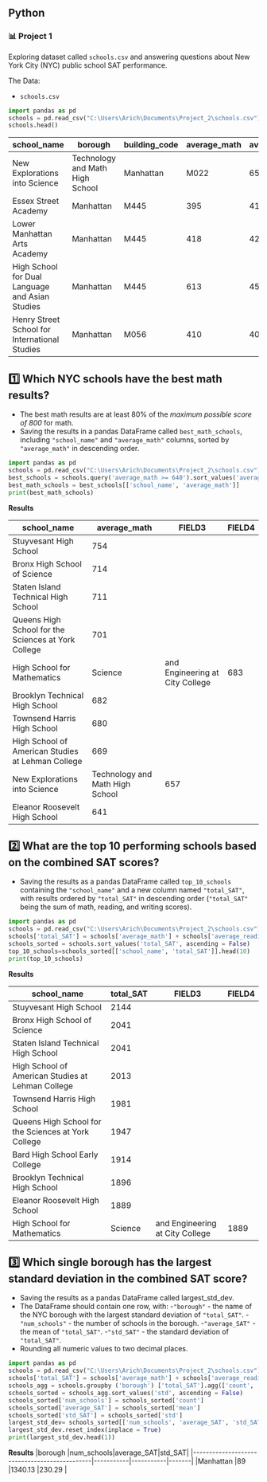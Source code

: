 ## Python
### :bar_chart: Project 1

Exploring dataset called `schools.csv` and answering questions about New York City (NYC) public school SAT performance.

The Data:

- `schools.csv`


````python
import pandas as pd
schools = pd.read_csv("C:\Users\Arich\Documents\Project_2\schools.csv")
schools.head()
````

|school_name                                   |borough|building_code|average_math|average_reading|average_writing|percent_tested|FIELD8|
|----------------------------------------------|-------|-------------|------------|---------------|---------------|--------------|------|
|New Explorations into Science                 | Technology and Math High School|Manhattan    |M022        |657            |601            |601           |      |
|Essex Street Academy                          |Manhattan|M445         |395         |411            |387            |78.9          |      |
|Lower Manhattan Arts Academy                  |Manhattan|M445         |418         |428            |415            |65.1          |      |
|High School for Dual Language and Asian Studies|Manhattan|M445         |613         |453            |463            |95.9          |      |
|Henry Street School for International Studies |Manhattan|M056         |410         |406            |381            |59.7          |      |


## :one: Which NYC schools have the best math results?
- The best math results are at least 80% of the *maximum possible score of 800* for math.
- Saving the results in a pandas DataFrame called `best_math_schools`, including `"school_name"` and `"average_math"` columns, sorted by `"average_math"` in descending order.


````python
import pandas as pd
schools = pd.read_csv("C:\Users\Arich\Documents\Project_2\schools.csv")
best_schools = schools.query('average_math >= 640').sort_values('average_math', ascending= False)
best_math_schools = best_schools[['school_name', 'average_math']]
print(best_math_schools)
````
**Results**

|school_name                                   |average_math|FIELD3|FIELD4|
|----------------------------------------------|------------|------|------|
|Stuyvesant High School                        |754         |      |      |
|Bronx High School of Science                  |714         |      |      |
|Staten Island Technical High School           |711         |      |      |
|Queens High School for the Sciences at York College|701         |      |      |
|High School for Mathematics                   | Science    | and Engineering at City College|683   |
|Brooklyn Technical High School                |682         |      |      |
|Townsend Harris High School                   |680         |      |      |
|High School of American Studies at Lehman College|669         |      |      |
|New Explorations into Science                 | Technology and Math High School|657   |      |
|Eleanor Roosevelt High School                 |641         |      |      |


## :two: What are the top 10 performing schools based on the combined SAT scores?
- Saving the results as a pandas DataFrame called `top_10_schools` containing the `"school_name"` and a new column named `"total_SAT"`, with results ordered by `"total_SAT"` in descending order (`"total_SAT"` being the sum of math, reading, and writing scores).

````python
import pandas as pd
schools = pd.read_csv("C:\Users\Arich\Documents\Project_2\schools.csv")
schools['total_SAT'] = schools['average_math'] + schools['average_reading'] + schools['average_writing']
schools_sorted = schools.sort_values('total_SAT', ascending = False)
top_10_schools=schools_sorted[['school_name', 'total_SAT']].head(10)
print(top_10_schools)
````
**Results**

|school_name                                   |total_SAT|FIELD3|FIELD4|
|----------------------------------------------|---------|------|------|
|Stuyvesant High School                        |2144     |      |      |
|Bronx High School of Science                  |2041     |      |      |
|Staten Island Technical High School           |2041     |      |      |
|High School of American Studies at Lehman College|2013     |      |      |
|Townsend Harris High School                   |1981     |      |      |
|Queens High School for the Sciences at York College|1947     |      |      |
|Bard High School Early College                |1914     |      |      |
|Brooklyn Technical High School                |1896     |      |      |
|Eleanor Roosevelt High School                 |1889     |      |      |
|High School for Mathematics                   | Science | and Engineering at City College|1889  |


## :three: Which single borough has the largest standard deviation in the combined SAT score?
- Saving the results as a pandas DataFrame called largest_std_dev.
- The DataFrame should contain one row, with:
-`"borough"` - the name of the NYC borough with the largest standard deviation of `"total_SAT"`.
-`"num_schools"` - the number of schools in the borough.
-`"average_SAT"` - the mean of `"total_SAT"`.
-`"std_SAT"` - the standard deviation of `"total_SAT"`.
 - Rounding all numeric values to two decimal places.


````python
import pandas as pd
schools = pd.read_csv("C:\Users\Arich\Documents\Project_2\schools.csv")
schools['total_SAT'] = schools['average_math'] + schools['average_reading'] + schools['average_writing']
schools_agg = schools.groupby ('borough') ['total_SAT'].agg(['count', 'mean', 'std']).round(2)
schools_sorted = schools_agg.sort_values('std', ascending = False)
schools_sorted['num_schools'] = schools_sorted['count']
schools_sorted['average_SAT'] = schools_sorted['mean']
schools_sorted['std_SAT'] = schools_sorted['std']
largest_std_dev= schools_sorted[['num_schools', 'average_SAT', 'std_SAT']]
largest_std_dev.reset_index(inplace = True)
print(largest_std_dev.head(1))
````
**Results**
|borough                                       |num_schools|average_SAT|std_SAT|
|----------------------------------------------|-----------|-----------|-------|
|Manhattan                                     |89         |1340.13    |230.29 |
